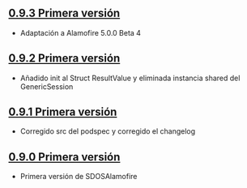 ## [0.9.3 Primera versión](http://git.sdos.es/ios/SDOSAlamofire/tree/v0.9.3)

- Adaptación a Alamofire 5.0.0 Beta 4

## [0.9.2 Primera versión](http://git.sdos.es/ios/SDOSAlamofire/tree/v0.9.2)

- Añadido init al Struct ResultValue y eliminada instancia shared del GenericSession

## [0.9.1 Primera versión](http://git.sdos.es/ios/SDOSAlamofire/tree/v0.9.1)

- Corregido src del podspec y corregido el changelog

## [0.9.0 Primera versión](http://git.sdos.es/ios/SDOSAlamofire/tree/v0.9.0)

- Primera versión de SDOSAlamofire
